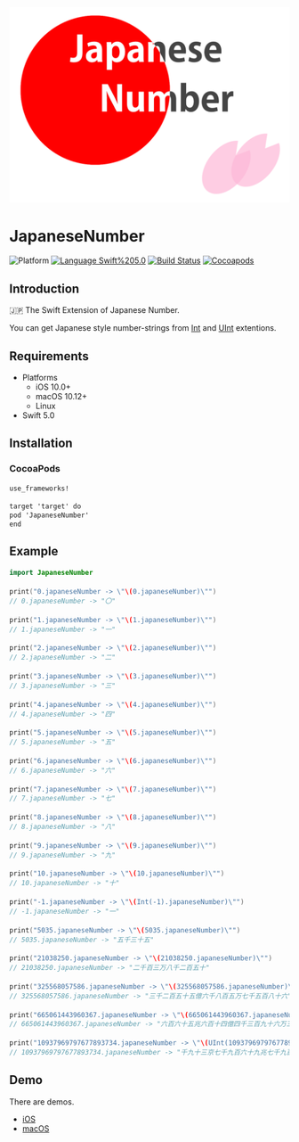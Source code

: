 <img src="https://raw.githubusercontent.com/daisuke-t-jp/JapaneseNumber/master/images/JapaneseNumber.png" width="600"></br>

# JapaneseNumber
![Platform](https://img.shields.io/badge/Platform-iOS%20%7C%20macOS%20-blue.svg)
[![Language Swift%205.0](https://img.shields.io/badge/Language-Swift%205.0-orange.svg)](https://developer.apple.com/swift)
[![Build Status](https://travis-ci.org/daisuke-t-jp/JapaneseNumber.svg?branch=master)](https://travis-ci.org/daisuke-t-jp/JapaneseNumber)
[![Cocoapods](https://img.shields.io/cocoapods/v/JapaneseNumber.svg)](https://cocoapods.org/pods/JapaneseNumber)


## Introduction

🇯🇵 The Swift Extension of Japanese Number.  

You can get Japanese style number-strings from [Int](https://developer.apple.com/documentation/swift/int) and [UInt](https://developer.apple.com/documentation/swift/UInt) extentions.


## Requirements
- Platforms
  - iOS 10.0+
  - macOS 10.12+
  - Linux
- Swift 5.0


## Installation
### CocoaPods
```
use_frameworks!

target 'target' do
pod 'JapaneseNumber'
end
```


## Example
```swift
import JapaneseNumber

print("0.japaneseNumber -> \"\(0.japaneseNumber)\"")
// 0.japaneseNumber -> "〇"

print("1.japaneseNumber -> \"\(1.japaneseNumber)\"")
// 1.japaneseNumber -> "一"

print("2.japaneseNumber -> \"\(2.japaneseNumber)\"")
// 2.japaneseNumber -> "二"

print("3.japaneseNumber -> \"\(3.japaneseNumber)\"")
// 3.japaneseNumber -> "三"

print("4.japaneseNumber -> \"\(4.japaneseNumber)\"")
// 4.japaneseNumber -> "四"

print("5.japaneseNumber -> \"\(5.japaneseNumber)\"")
// 5.japaneseNumber -> "五"

print("6.japaneseNumber -> \"\(6.japaneseNumber)\"")
// 6.japaneseNumber -> "六"

print("7.japaneseNumber -> \"\(7.japaneseNumber)\"")
// 7.japaneseNumber -> "七"

print("8.japaneseNumber -> \"\(8.japaneseNumber)\"")
// 8.japaneseNumber -> "八"

print("9.japaneseNumber -> \"\(9.japaneseNumber)\"")
// 9.japaneseNumber -> "九"

print("10.japaneseNumber -> \"\(10.japaneseNumber)\"")
// 10.japaneseNumber -> "十"

print("-1.japaneseNumber -> \"\(Int(-1).japaneseNumber)\"")
// -1.japaneseNumber -> "一"

print("5035.japaneseNumber -> \"\(5035.japaneseNumber)\"")
// 5035.japaneseNumber -> "五千三十五"

print("21038250.japaneseNumber -> \"\(21038250.japaneseNumber)\"")
// 21038250.japaneseNumber -> "二千百三万八千二百五十"

print("325568057586.japaneseNumber -> \"\(325568057586.japaneseNumber)\"")
// 325568057586.japaneseNumber -> "三千二百五十五億六千八百五万七千五百八十六"

print("665061443960367.japaneseNumber -> \"\(665061443960367.japaneseNumber)\"")
// 665061443960367.japaneseNumber -> "六百六十五兆六百十四億四千三百九十六万三百六十七"

print("10937969797677893734.japaneseNumber -> \"\(UInt(10937969797677893734).japaneseNumber)\"")
// 10937969797677893734.japaneseNumber -> "千九十三京七千九百六十九兆七千九百七十六億七千七百八十九万三千七百三十四"

```


## Demo
There are demos.

- [iOS](https://github.com/daisuke-t-jp/JapaneseNumber/tree/master/demo/JapaneseNumberDemo-iOS) 
- [macOS](https://github.com/daisuke-t-jp/JapaneseNumber/tree/master/demo/JapaneseNumberDemo-macOS) 

